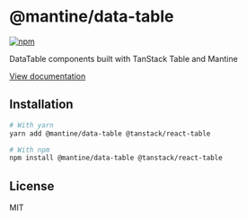 # @mantine/data-table

[![npm](https://img.shields.io/npm/dm/@mantine/charts)](https://www.npmjs.com/package/@mantine/charts)

DataTable components built with TanStack Table and Mantine

[View documentation](https://mantine.dev/)

## Installation

```bash
# With yarn
yarn add @mantine/data-table @tanstack/react-table

# With npm
npm install @mantine/data-table @tanstack/react-table
```

## License

MIT
